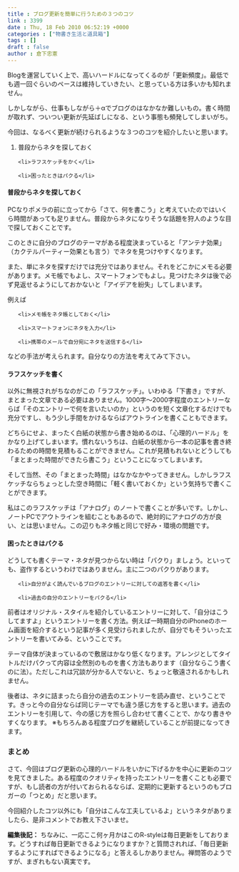 ```yaml
---
title : ブログ更新を簡単に行うための３つのコツ
link : 3399
date : Thu, 18 Feb 2010 06:52:19 +0000
categories : ["物書き生活と道具箱"]
tags : []
draft : false
author : 倉下忠憲
---
```


Blogを運営していく上で、高いハードルになってくるのが「更新頻度」。最低でも週一回ぐらいのペースは維持していきたい、と思っている方は多いかも知れません。

しかしながら、仕事もしながら＋αでブログのはなかなか難しいもの。書く時間が取れず、ついつい更新が先延ばしになる、という事態も頻発してしまいがち。

今回は、なるべく更新が続けられるような３つのコツを紹介したいと思います。

<ol>
	<li>普段からネタを探しておく</li>

	<li>ラフスケッチをかく</li>

	<li>困ったときはパクる</li>
</ol>





<h4>普段からネタを探しておく</h4>
PCなりポメラの前に立ってから「さて、何を書こう」と考えていたのではいくら時間があっても足りません。普段からネタになりそうな話題を狩人のような目で探しておくことです。

このときに自分のブログのテーマがある程度決まっていると「アンテナ効果」（カクテルパーティー効果とも言う）でネタを見つけやすくなります。

また、単にネタを探すだけでは充分ではありません。それをどこかにメモる必要があります。メモ帳でもよし、スマートフォンでもよし。見つけたネタは後で必ず見返せるようにしておかないと「アイデアを紛失」してしまいます。

例えば
<ul>

	<li>メモ帳をネタ帳としておく</li>

	<li>スマートフォンにネタを入力</li>

	<li>携帯のメールで自分宛にネタを送信する</li>
</ul>



などの手法が考えられます。自分なりの方法を考えてみて下さい。

<h4>ラフスケッチを書く</h4>
以外に無視されがちなのがこの「ラフスケッチ」。いわゆる「下書き」ですが、まとまった文章である必要はありません。1000字～2000字程度のエントリーならば「そのエントリーで何を言いたいのか」というのを短く文章化するだけでも充分ですし、もう少し手間をかけるならばアウトラインを書くこともできます。

どちらにせよ、まったく白紙の状態から書き始めるのは、「心理的ハードル」をかなり上げてしまいます。慣れないうちは、白紙の状態から一本の記事を書き終わるための時間を見積もることができません。これが見積もれないとどうしても「まとまった時間ができたら書こう」ということになってしまいます。

そして当然、その「まとまった時間」はなかなかやってきません。しかしラフスケッチならちょっとした空き時間に「軽く書いておくか」という気持ちで書くことができます。

私はこのラフスケッチは「アナログ」のノートで書くことが多いです。しかし、ノートPCでアウトラインを組むこともあるので、絶対的にアナログの方が良い、とは思いません。この辺りもネタ帳と同じで好み・環境の問題です。

<h4>困ったときはパクる</h4>
どうしても書くテーマ・ネタが見つからない時は「パクり」ましょう。といっても、盗作するというわけではありません。主に二つのパクりがあります。
<ul>

	<li>自分がよく読んでいるブログのエントリーに対しての返答を書く</li>

	<li>過去の自分のエントリーをパクる</li>
</ul>



前者はオリジナル・スタイルを紹介しているエントリーに対して、「自分はこうしてますよ」というエントリーを書く方法。例えば一時期自分のiPhoneのホーム画面を紹介するという記事が多く見受けられましたが、自分でもそういったエントリーを書いてみる、ということです。

テーマ自体が決まっているので敷居はかなり低くなります。アレンジとしてタイトルだけパクって内容は全然別のものを書く方法もあります（自分ならこう書くのに法）。ただしこれは冗談が分かる人でないと、ちょっと敬遠されるかもしれません。

後者は、ネタに詰まったら自分の過去のエントリーを読み直せ、ということです。きっと今の自分ならば同じテーマでも違う感じ方をすると思います。過去のエントリーを引用して、今の感じ方を照らし合わせて書くことで、かなり書きやすくなります。
※もちろんある程度ブログを継続していることが前提になってきます。

<h3>まとめ</h3>
さて、今回はブログ更新の心理的ハードルをいかに下げるかを中心に更新のコツを見てきました。ある程度のクオリティを持ったエントリーを書くことも必要ですが、もし読者の方が付いておられるならば、定期的に更新するというのもブロガーの「つとめ」だと思います。

今回紹介したコツ以外にも「自分はこんな工夫しているよ」というネタがありましたら、是非コメントでお教え下さいませ。

<div class="column">
<strong>編集後記：</strong>
ちなみに、一応ここ何ヶ月かはこのR-styleは毎日更新をしております。どうすれば毎日更新できるようになりますか？と質問されれば、「毎日更新するようにすればできるようになる」と答えるしかありません。禅問答のようですが、まぎれもない真実です。
</div>

